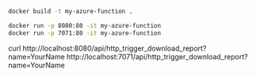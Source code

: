 ```sh
docker build -t my-azure-function .
```

```sh
docker run -p 8080:80 -it my-azure-function
docker run -p 7071:80 -it my-azure-function
```

curl http://localhost:8080/api/http_trigger_download_report?name=YourName
http://localhost:7071/api/http_trigger_download_report?name=YourName